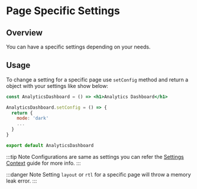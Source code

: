 # Page Specific Settings

## Overview

You can have a specific settings depending on your needs.

## Usage

To change a setting for a specific page use `setConfig` method and return a object with your settings like show below:

```jsx
const AnalyticsDashboard = () => <h1>Analytics Dashboard</h1>

AnalyticsDashboard.setConfig = () => {
  return {
    mode: 'dark'
    ...
  }
}

export default AnalyticsDashboard
```

:::tip Note
Configurations are same as settings you can refer the [Settings Context](/guide/settings/context/) guide for more info.
:::

:::danger Note
Setting `layout` or `rtl` for a specific page will throw a memory leak error.
:::
